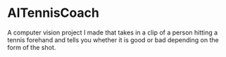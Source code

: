 # AITennisCoach
A computer vision project I made that takes in a clip of a person hitting a tennis forehand and tells you whether it is good or bad depending on the form of the shot.
